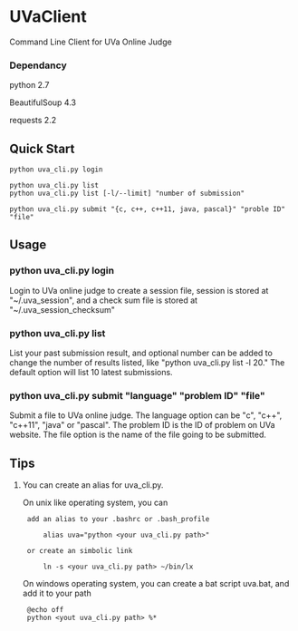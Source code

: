 UVaClient
=========
Command Line Client for UVa Online Judge


### Dependancy
python 2.7

BeautifulSoup 4.3

requests 2.2


Quick Start
-----------
	python uva_cli.py login

	python uva_cli.py list
	python uva_cli.py list [-l/--limit] "number of submission"

	python uva_cli.py submit "{c, c++, c++11, java, pascal}" "proble ID" "file"


Usage
------
### python uva_cli.py login
Login to UVa online judge to create a session file, session is stored
at "~/.uva_session", and a check sum file is stored at "~/.uva_session_checksum"


### python uva_cli.py list
List your past submission result, and optional number can be added to change the
number of results listed, like "python uva_cli.py list -l 20." The default option
will list 10 latest submissions.


### python uva_cli.py submit "language" "problem ID" "file"
Submit a file to UVa online judge. The language option can be "c", "c++", "c++11",
"java" or "pascal". The problem ID is the ID of problem on UVa website. The file
option is the name of the file going to be submitted.


Tips
-----
1. You can create an alias for uva_cli.py.

	On unix like operating system, you can

		add an alias to your .bashrc or .bash_profile

			alias uva="python <your uva_cli.py path>"

		or create an simbolic link

			ln -s <your uva_cli.py path> ~/bin/lx

	On windows operating system, you can create a bat script uva.bat, and add it to your path

		@echo off
		python <yout uva_cli.py path> %*






